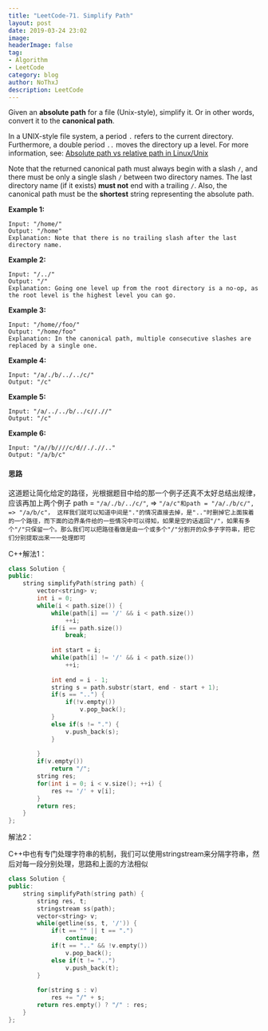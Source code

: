 ```yaml
---
title: "LeetCode-71. Simplify Path"
layout: post
date: 2019-03-24 23:02
image: 
headerImage: false
tag:
- Algorithm
- LeetCode
category: blog
author: NoThxJ
description: LeetCode
---
```


Given an **absolute path** for a file (Unix-style), simplify it. Or in other words, convert it to the **canonical path**.

In a UNIX-style file system, a period `.` refers to the current directory. Furthermore, a double period `..` moves the directory up a level. For more information, see: [Absolute path vs relative path in Linux/Unix](https://www.linuxnix.com/abslute-path-vs-relative-path-in-linuxunix/)

Note that the returned canonical path must always begin with a slash `/`, and there must be only a single slash `/` between two directory names. The last directory name (if it exists) **must not** end with a trailing `/`. Also, the canonical path must be the **shortest** string representing the absolute path.

 

**Example 1:**

```
Input: "/home/"
Output: "/home"
Explanation: Note that there is no trailing slash after the last directory name.
```

**Example 2:**

```
Input: "/../"
Output: "/"
Explanation: Going one level up from the root directory is a no-op, as the root level is the highest level you can go.
```

**Example 3:**

```
Input: "/home//foo/"
Output: "/home/foo"
Explanation: In the canonical path, multiple consecutive slashes are replaced by a single one.
```

**Example 4:**

```
Input: "/a/./b/../../c/"
Output: "/c"
```

**Example 5:**

```
Input: "/a/../../b/../c//.//"
Output: "/c"
```

**Example 6:**

```
Input: "/a//b////c/d//././/.."
Output: "/a/b/c"
```

#### 思路

这道题让简化给定的路径，光根据题目中给的那一个例子还真不太好总结出规律，应该再加上两个例子 path = `"/a/./b/../c/"`, => `"/a/c"和path = "/a/./b/c/", => "/a/b/c"， 这样我们就可以知道中间是"."的情况直接去掉，是".."时删掉它上面挨着的一个路径，而下面的边界条件给的一些情况中可以得知，如果是空的话返回"/"，如果有多个"/"只保留一个。那么我们可以把路径看做是由一个或多个"/"分割开的众多子字符串，把它们分别提取出来一一处理即可`

C++解法1：

```c++
class Solution {
public:
    string simplifyPath(string path) {
        vector<string> v;
        int i = 0;
        while(i < path.size()) {
            while(path[i] == '/' && i < path.size())
                ++i;
            if(i == path.size())
                break;
            
            int start = i;
            while(path[i] != '/' && i < path.size())
                ++i;
            
            int end = i - 1;
            string s = path.substr(start, end - start + 1);
            if(s == "..") {
                if(!v.empty())
                    v.pop_back();
            }
            else if(s != ".") {
                v.push_back(s);
            }
            
        }
        if(v.empty())
            return "/";
        string res;
        for(int i = 0; i < v.size(); ++i) {
            res += '/' + v[i];
        }
        return res;
    }
};
```



解法2：

C++中也有专门处理字符串的机制，我们可以使用stringstream来分隔字符串，然后对每一段分别处理，思路和上面的方法相似

```C++
class Solution {
public:
    string simplifyPath(string path) {
        string res, t;
        stringstream ss(path);
        vector<string> v;
        while(getline(ss, t, '/')) {
            if(t == "" || t == ".")
                continue;
            if(t == ".." && !v.empty())
                v.pop_back();
            else if(t != "..")
                v.push_back(t);
        }
        
        for(string s : v) 
            res += "/" + s;
        return res.empty() ? "/" : res;
    }
};
```





